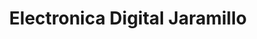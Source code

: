 ---
title: "Electronica Digital Jaramillo"
url: /loja-ecuador/electronica-digital-jaramillo-lourdes/
shop: Radiotechnik
---